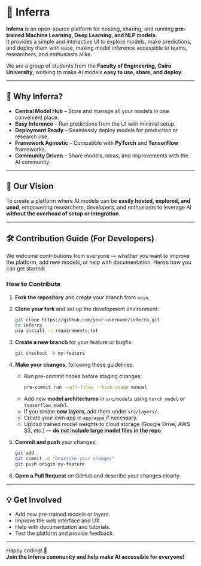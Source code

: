 # 🚀 Inferra

**Inferra** is an open-source platform for hosting, sharing, and running **pre-trained Machine Learning, Deep Learning, and NLP models**.  
It provides a simple and interactive UI to explore models, make predictions, and deploy them with ease, making model inference accessible to teams, researchers, and enthusiasts alike.

We are a group of students from the **Faculty of Engineering, Cairo University**, working to make AI models **easy to use, share, and deploy**.

---

## 🌟 Why Inferra?

- **Central Model Hub** – Store and manage all your models in one convenient place.  
- **Easy Inference** – Run predictions from the UI with minimal setup.  
- **Deployment Ready** – Seamlessly deploy models for production or research use.  
- **Framework Agnostic** – Compatible with **PyTorch** and **TensorFlow** frameworks.  
- **Community Driven** – Share models, ideas, and improvements with the AI community.  

---

## 🎯 Our Vision

To create a platform where AI models can be **easily hosted, explored, and used**, empowering researchers, developers, and enthusiasts to leverage AI **without the overhead of setup or integration**.

---

## 🛠️ Contribution Guide (For Developers)

We welcome contributions from everyone — whether you want to improve the platform, add new models, or help with documentation. Here’s how you can get started:

### How to Contribute

1. **Fork the repository** and create your branch from `main`.
2. **Clone your fork** and set up the development environment:
    ```bash
    git clone https://github.com/your-username/inferra.git
    cd inferra
    pip install -r requirements.txt
    ```
3. **Create a new branch** for your feature or bugfix:
    ```bash
    git checkout -b my-feature
    ```
4. **Make your changes**, following these guidelines:
    - Run pre-commit hooks before staging changes:
      ```bash
      pre-commit run --all-files --hook-stage manual
      ```
    - Add new **model architectures** in `src/models` using `torch_model` or `tensorflow_model`.  
    - If you create **new layers**, add them under `src/layers/`.  
    - Create your own app in `app/apps` if necessary.  
    - Upload trained model weights to cloud storage (Google Drive, AWS S3, etc.) — **do not include large model files in the repo**.  

5. **Commit and push** your changes:
    ```bash
    git add .
    git commit -m "Describe your changes"
    git push origin my-feature
    ```
6. **Open a Pull Request** on GitHub and describe your changes clearly.

---

## 💡 Get Involved

- Add new pre-trained models or layers.  
- Improve the web interface and UX.  
- Help with documentation and tutorials.  
- Test the platform and provide feedback.


---

Happy coding! 🚀  
**Join the Inferra community and help make AI accessible for everyone!**
